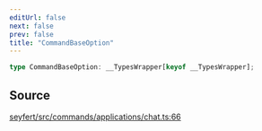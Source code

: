 ```yaml
---
editUrl: false
next: false
prev: false
title: "CommandBaseOption"
---
```


```ts
type CommandBaseOption: __TypesWrapper[keyof __TypesWrapper];
```

## Source

[seyfert/src/commands/applications/chat.ts:66](https://github.com/potoland/potocuit/blob/c4fb0c1/src/commands/applications/chat.ts#L66)
